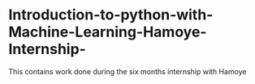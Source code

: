 # Introduction-to-python-with-Machine-Learning-Hamoye-Internship-
This contains work done during the six months internship with Hamoye
